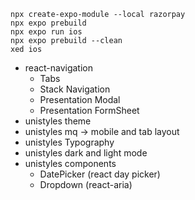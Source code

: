 ```
npx create-expo-module --local razorpay
npx expo prebuild
npx expo run ios
npx expo prebuild --clean
xed ios
```

- react-navigation
    - Tabs
    - Stack Navigation
    - Presentation Modal
    - Presentation FormSheet
- unistyles theme
- unistyles mq -> mobile and tab layout
- unistyles Typography
- unistyles dark and light mode
- unistyles components
    - DatePicker (react day picker)
    - Dropdown (react-aria)
